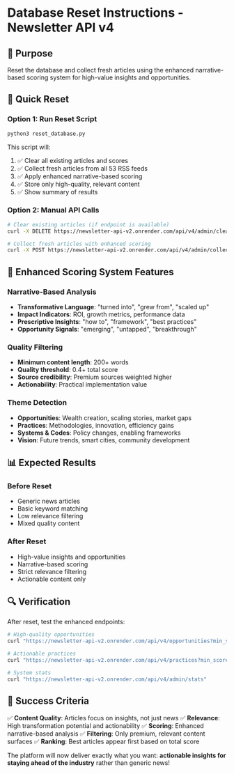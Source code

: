 # Database Reset Instructions - Newsletter API v4

## 🎯 **Purpose**
Reset the database and collect fresh articles using the enhanced narrative-based scoring system for high-value insights and opportunities.

## 🚀 **Quick Reset**

### **Option 1: Run Reset Script**
```bash
python3 reset_database.py
```

This script will:
1. ✅ Clear all existing articles and scores
2. ✅ Collect fresh articles from all 53 RSS feeds
3. ✅ Apply enhanced narrative-based scoring
4. ✅ Store only high-quality, relevant content
5. ✅ Show summary of results

### **Option 2: Manual API Calls**
```bash
# Clear existing articles (if endpoint is available)
curl -X DELETE https://newsletter-api-v2.onrender.com/api/v4/admin/clear-articles

# Collect fresh articles with enhanced scoring
curl -X POST https://newsletter-api-v2.onrender.com/api/v4/admin/collect
```

## 🧠 **Enhanced Scoring System Features**

### **Narrative-Based Analysis**
- **Transformative Language**: "turned into", "grew from", "scaled up"
- **Impact Indicators**: ROI, growth metrics, performance data
- **Prescriptive Insights**: "how to", "framework", "best practices"
- **Opportunity Signals**: "emerging", "untapped", "breakthrough"

### **Quality Filtering**
- **Minimum content length**: 200+ words
- **Quality threshold**: 0.4+ total score
- **Source credibility**: Premium sources weighted higher
- **Actionability**: Practical implementation value

### **Theme Detection**
- **Opportunities**: Wealth creation, scaling stories, market gaps
- **Practices**: Methodologies, innovation, efficiency gains
- **Systems & Codes**: Policy changes, enabling frameworks
- **Vision**: Future trends, smart cities, community development

## 📊 **Expected Results**

### **Before Reset**
- Generic news articles
- Basic keyword matching
- Low relevance filtering
- Mixed quality content

### **After Reset**
- High-value insights and opportunities
- Narrative-based scoring
- Strict relevance filtering
- Actionable content only

## 🔍 **Verification**

After reset, test the enhanced endpoints:

```bash
# High-quality opportunities
curl "https://newsletter-api-v2.onrender.com/api/v4/opportunities?min_score=0.4&limit=5"

# Actionable practices
curl "https://newsletter-api-v2.onrender.com/api/v4/practices?min_score=0.4&limit=5"

# System stats
curl "https://newsletter-api-v2.onrender.com/api/v4/admin/stats"
```

## 🎯 **Success Criteria**

✅ **Content Quality**: Articles focus on insights, not just news
✅ **Relevance**: High transformation potential and actionability
✅ **Scoring**: Enhanced narrative-based analysis
✅ **Filtering**: Only premium, relevant content surfaces
✅ **Ranking**: Best articles appear first based on total score

The platform will now deliver exactly what you want: **actionable insights for staying ahead of the industry** rather than generic news!
